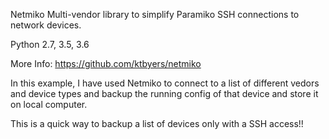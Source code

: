 Netmiko
Multi-vendor library to simplify Paramiko SSH connections to network devices.

Python 2.7, 3.5, 3.6

More Info: https://github.com/ktbyers/netmiko


In this example, I have used Netmiko to connect to a list of different vedors and device types 
and backup the running config of that device and store it on local computer.

This is a quick way to backup a list of devices only with a SSH access!!
